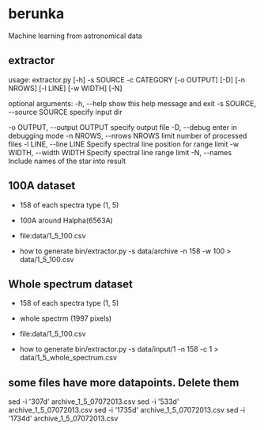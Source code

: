 berunka
=======

Machine learning from astronomical data

extractor
---------

usage: extractor.py [-h] -s SOURCE -c CATEGORY [-o OUTPUT] [-D] [-n NROWS]
                    [-l LINE] [-w WIDTH] [-N]

optional arguments:
  -h, --help            show this help message and exit
  -s SOURCE, --source SOURCE
                        specify input dir

  -o OUTPUT, --output OUTPUT
                        specify output file
  -D, --debug           enter in debugging mode
  -n NROWS, --nrows NROWS
                        limit number of processed files
  -l LINE, --line LINE  Specify spectral line position for range limit
  -w WIDTH, --width WIDTH
                        Specify spectral line range limit
  -N, --names           Include names of the star into result



100A dataset
-------------------
- 158 of each spectra type (1, 5)
- 100A around Halpha(6563A)
- file:data/1_5_100.csv

- how to generate
bin/extractor.py -s data/archive -n 158  -w 100    > data/1_5_100.csv

Whole spectrum dataset
-------------------
- 158 of each spectra type (1, 5)
- whole spectrm (1997 pixels)
- file:data/1_5_100.csv

- how to generate
bin/extractor.py -s data/input/1 -n 158    -c 1  > data/1_5_whole_spectrum.csv


some files have more datapoints. Delete them
--------------------------------------------
 sed -i '307d' archive_1_5_07072013.csv 
 sed -i '533d' archive_1_5_07072013.csv 
 sed -i '1735d' archive_1_5_07072013.csv 
 sed -i '1734d' archive_1_5_07072013.csv 
